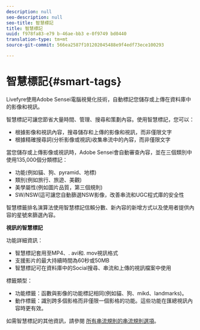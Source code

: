 ```yaml
---
description: null
seo-description: null
seo-title: 智慧標記
title: 智慧標記
uuid: f978fa83-e79 b-46ae-bb3 e-0f9749 bd0440
translation-type: tm+mt
source-git-commit: 566ea2587f101202045488e9f4edf73ece100293

---
```



# 智慧標記{#smart-tags}

Livefyre使用Adobe Sensei電腦視覺化技術，自動標記您儲存或上傳在資料庫中的影像和視訊。

智慧標記可讓您節省大量時間、管理、搜尋和策劃內容。使用智慧標記，您可以：

* 根據影像和視訊內容，搜尋儲存和上傳的影像和視訊，而非僅限文字
* 根據精確搜尋詞(分析影像或視訊)收集串流中的內容，而非僅限文字

當您儲存或上傳影像或視訊時，Adobe Sensei會自動審查內容，並在三個類別中使用135,000個分類標記：

* 功能(例如貓、狗、pyramid、地標)
* 類別(例如旅行、旅遊、美觀)
* 美學屬性(例如圖片品質，第三個規則)
* SW/NSW(這可讓您自動篩選NSW影像，改善串流和UGC程式庫的安全性

智慧標籤排名演算法使用智慧標記信賴分數、新內容的新增方式以及使用者提供內容的星號來篩選內容。

**視訊的智慧標記**

功能詳細資訊：

* 智慧標記套用至MP4、. avi和. mov視訊格式
* 支援影片的最大持續時間為60秒或50MB
* 智慧標記可在資料庫中的Social搜尋、串流和上傳的視訊檔案中使用

標籤類型：

* 功能標籤：函數與影像的功能標記相同(例如貓、狗、mikd、landmarks)。
* 動作標籤：識別跨多個影格而非僅限一個影格的功能。這些功能在匯總視訊內容時更有效。

如需智慧標記的其他資訊，請參閱 [所有串流規則的串流規則選項](../../c-streams/c-stream-rule-options-for-all-stream-rules.md#c_stream_rule_options_for_all_stream_rules)。
